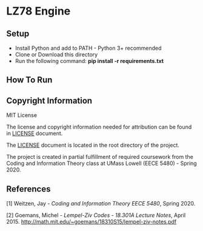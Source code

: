 # __LZ78 Engine__

## Setup

- Install Python and add to PATH - Python 3+ recommended
- Clone or Download this directory
- Run the following command: __pip install -r requirements.txt__

## How To Run



## Copyright Information
MIT License

The license and copyright information needed for attribution can be found in [LICENSE](https://github.com/francman/LZ78/blob/master/LICENSE) document.

The [LICENSE](https://github.com/francman/LZ78/blob/master/LICENSE) document is located in the root directory of the project.

The project is created in partial fulfillment of required coursework
from the Coding and Information Theory class at UMass Lowell
(EECE 5480) - Spring 2020.

## References
[1] Weitzen, Jay - _Coding and Information Theory EECE 5480_, Spring 2020.

[2] Goemans, Michel - _Lempel-Ziv Codes - 18.301A Lecture Notes_, April 2015. http://math.mit.edu/~goemans/18310S15/lempel-ziv-notes.pdf


